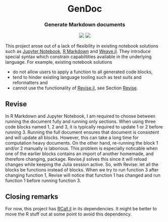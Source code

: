 <h1 align="center">
  GenDoc
</h1>

<h3 align="center">
  Generate Markdown documents
</h3>

<p align="center">
  <a href="https://github.com/rikhuijzer/GenDoc.jl/actions"><img src="https://github.com/rikhuijzer/GenDoc.jl/workflows/tests/badge.svg"></a>
  <a href="https://rikhuijzer.github.io/GenDoc.jl/dev"><img src="https://github.com/rikhuijzer/GenDoc.jl/workflows/docs/badge.svg"></a>
</p>

This project arose out of a lack of flexibility in existing notebook solutions such as [Jupyter Notebook](https://jupyter.org), [R Markdown](https://rmarkdown.rstudio.com/) and [Weave.jl](https://github.com/JunoLab/Weave.jl).
They introduce special syntax which constrain capabiltities available in the underlying language.
For example, existing notebook solutions

- do not allow users to apply a function to all generated code blocks,
- tend to hinder existing language tooling such as test suits and reformatters and
- cannot use the functionality of [Revise.jl](https://github.com/timholy/Revise.jl), see Section [Revise](#revise).

## Revise
In R Markdown and Jupyter Notebook, I am required to choose between running the document fully and running only sections.
When using three code blocks named 1, 2 and 3, it is typically required to update 1 or 2 before running 3.
Running the full document ensures that document is consistent and will update all blocks.
However, this can take a long time for computation heavy documents.
On the other hand, re-running the block 1 and/or 2 manually is laborious.
This problem is especially noticable when one of the earlier blocks contains an import of another homemade, and therefore changing, package.
Revise.jl solves this since it will reload changes while keeping the Julia session active.
So, with Revise: let all the blocks be functions instead of blocks. 
When we try to run function 3 after changing function 1, Revise will notice that function 1 has changed and run function 1 before running function 3.

## Closing remarks
For now, this project has [RCall.jl](https://github.com/JuliaInterop/RCall.jl) in its dependencies.
It might be better to move the R stuff out at some point to avoid this dependency.
